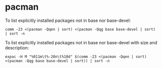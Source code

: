 # pacman

To list explicitly installed packages not in base nor base-devel:

```console
comm -23 <(pacman -Qqen | sort) <(pacman -Qqg base base-devel | sort) | sort -n
```

To list explicitly installed packages not in base nor base-devel with size and description:

```console
expac -H M "%011m\t%-20n\t%10d" $(comm -23 <(pacman -Qqen | sort) <(pacman -Qqg base base-devel | sort)) | sort -n
```
